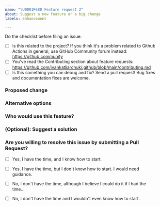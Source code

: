 ```yaml
---
name: "\U0001F680 Feature request 2"
about: Suggest a new feature or a big change
labels: enhancement

---
```

<!-- Thank you for contributing. These HTML comments will not render in the issue, but you can delete them once you've read them if you prefer! -->

Do the checklist before filing an issue:

 * [ ] Is this related to the project?
       If you think it's a problem related to Github Actions in general, use GitHub Community forum instead: https://github.community
 * [ ] You've read the Contributing section about feature requests: https://github.com/ivankatliarchuk/.github/blob/main/contributing.md
 * [ ] Is this something you can debug and fix? Send a pull request! Bug fixes and documentation fixes are welcome.

### Proposed change
<!-- Use this section to describe the feature you'd like to be added. -->


### Alternative options
<!-- Use this section to describe alternative options and why you've decided on the proposed feature above. -->


### Who would use this feature?
<!-- Describe who would benefit from using this feature. -->


### (Optional): Suggest a solution
<!-- Describe what you think needs to be done. Doing that is an excellent first step to get the feature implemented. -->

### Are you willing to resolve this issue by submitting a Pull Request?

<!--
  Remember that first-time contributors are welcome! 🙌
-->

- [ ] Yes, I have the time, and I know how to start.
- [ ] Yes, I have the time, but I don't know how to start. I would need guidance.
- [ ] No, I don't have the time, although I believe I could do it if I had the time...
- [ ] No, I don't have the time and I wouldn't even know how to start.


<!--
  👋 Have a great day and thank you for the documentation problem report!
-->
